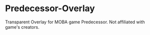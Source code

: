 # Predecessor-Overlay
Transparent Overlay for MOBA game Predecessor. Not affiliated with game's creators.
